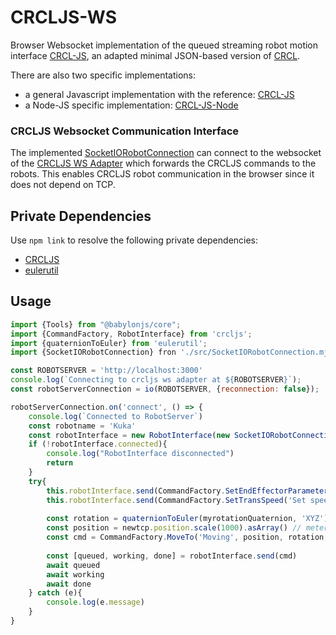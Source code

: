 # CRCLJS-WS

Browser Websocket implementation of the queued streaming robot motion interface [CRCL-JS](https://github.com/PRIARobotics/CRCLJS), an adapted minimal JSON-based version of [CRCL](https://github.com/ros-industrial/crcl/blob/master/doc/Reference.md).

There are also two specific implementations:

- a general Javascript implementation with the reference: [CRCL-JS](https://github.com/PRIARobotics/CRCLJS)
- a Node-JS specific implementation: [CRCL-JS-Node](https://github.com/PRIARobotics/CRCLJS-Node)


### CRCLJS Websocket Communication Interface

The implemented [SocketIORobotConnection](https://github.com/PRIArobotics/CRCLJS-WS/blob/main/src/SocketIORobotConnection.js) can connect to the websocket of the [CRCLJS WS Adapter](https://github.com/PRIARobotics/CRCLJS-WSAdapter) which forwards the CRCLJS commands to the robots. This enables CRCLJS robot communication in the browser since it does not depend on TCP.

## Private Dependencies

Use `npm link` to resolve the following private dependencies:

* [CRCLJS](https://github.com/PRIARobotics/CRCLJS)
* [eulerutil](https://github.com/PRIARobotics/eulerutil)

## Usage

```javascript
import {Tools} from "@babylonjs/core";
import {CommandFactory, RobotInterface} from 'crcljs';
import {quaternionToEuler} from 'eulerutil';
import {SocketIORobotConnection} fron './src/SocketIORobotConnection.mjs'

const ROBOTSERVER = 'http://localhost:3000'
console.log(`Connecting to crcljs ws adapter at ${ROBOTSERVER}`);
const robotServerConnection = io(ROBOTSERVER, {reconnection: false});

robotServerConnection.on('connect', () => {
    console.log(`Connected to RobotServer`)
    const robotname = 'Kuka'
    const robotInterface = new RobotInterface(new SocketIORobotConnection(robotname, robotServerConnection))
    if (!robotInterface.connected){
        console.log("RobotInterface disconnected")
        return
    }
    try{
        this.robotInterface.send(CommandFactory.SetEndEffectorParameters("Using Gripper 0", 0))
        this.robotInterface.send(CommandFactory.SetTransSpeed('Set speed to 10 percent', 0.1)
        
        const rotation = quaternionToEuler(myrotationQuaternion, 'XYZ').asArray().map(Tools.ToDegrees).reverse()
        const position = newtcp.position.scale(1000).asArray() // meter to millimeter
        const cmd = CommandFactory.MoveTo('Moving', position, rotation, false, false)
        
        const [queued, working, done] = robotInterface.send(cmd)
        await queued
        await working
        await done
    } catch (e){
        console.log(e.message)
    }
}
```
